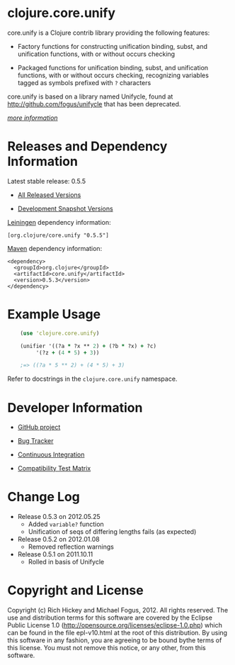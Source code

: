 clojure.core.unify
========================================

core.unify is a Clojure contrib library providing the following features:

* Factory functions for constructing unification binding, subst, and unification functions, with or without occurs checking

* Packaged functions for unification binding, subst, and unification functions, with or without occurs checking, recognizing variables tagged as symbols prefixed with `?` characters

core.unify is based on a library named Unifycle, found at http://github.com/fogus/unifycle that has been deprecated.

*[more information](http://fogus.me/fun/unifycle)*



Releases and Dependency Information
========================================

Latest stable release: 0.5.5

* [All Released Versions](http://search.maven.org/#search%7Cgav%7C1%7Cg%3A%22org.clojure%22%20AND%20a%3A%22core.unify%22)

* [Development Snapshot Versions](https://oss.sonatype.org/index.html#nexus-search;gav~org.clojure~core.unify~~~)

[Leiningen](https://github.com/technomancy/leiningen) dependency information:

    [org.clojure/core.unify "0.5.5"]

[Maven](http://maven.apache.org/) dependency information:

    <dependency>
      <groupId>org.clojure</groupId>
      <artifactId>core.unify</artifactId>
      <version>0.5.3</version>
    </dependency>



Example Usage
========================================

```clojure
    (use 'clojure.core.unify)

    (unifier '((?a * ?x ** 2) + (?b * ?x) + ?c) 
         '(?z + (4 * 5) + 3))

    ;=> ((?a * 5 ** 2) + (4 * 5) + 3)	
```

Refer to docstrings in the `clojure.core.unify` namespace.



Developer Information
========================================

* [GitHub project](https://github.com/clojure/core.unify)

* [Bug Tracker](http://dev.clojure.org/jira/browse/UNIFY)

* [Continuous Integration](http://build.clojure.org/job/core.unify/)

* [Compatibility Test Matrix](http://build.clojure.org/job/core.unify-test-matrix/)



Change Log
====================

* Release 0.5.3 on 2012.05.25
  * Added `variable?` function
  * Unification of seqs of differing lengths fails (as expected)
* Release 0.5.2 on 2012.01.08
  * Removed reflection warnings
* Release 0.5.1 on 2011.10.11
  * Rolled in basis of Unifycle


Copyright and License
========================================

Copyright (c) Rich Hickey and Michael Fogus, 2012. All rights reserved.  The use and distribution terms for this software are covered by the Eclipse Public License 1.0 (http://opensource.org/licenses/eclipse-1.0.php) which can be found in the file epl-v10.html at the root of this distribution. By using this software in any fashion, you are agreeing to be bound bythe terms of this license.  You must not remove this notice, or any other, from this software.
